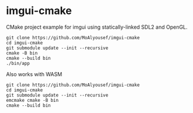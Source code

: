 # imgui-cmake
CMake project example for imgui using statically-linked SDL2 and OpenGL.

```
git clone https://github.com/MoAlyousef/imgui-cmake
cd imgui-cmake
git submodule update --init --recursive
cmake -B bin
cmake --build bin
./bin/app
```

Also works with WASM
```
git clone https://github.com/MoAlyousef/imgui-cmake
cd imgui-cmake
git submodule update --init --recursive
emcmake cmake -B bin
cmake --build bin
```